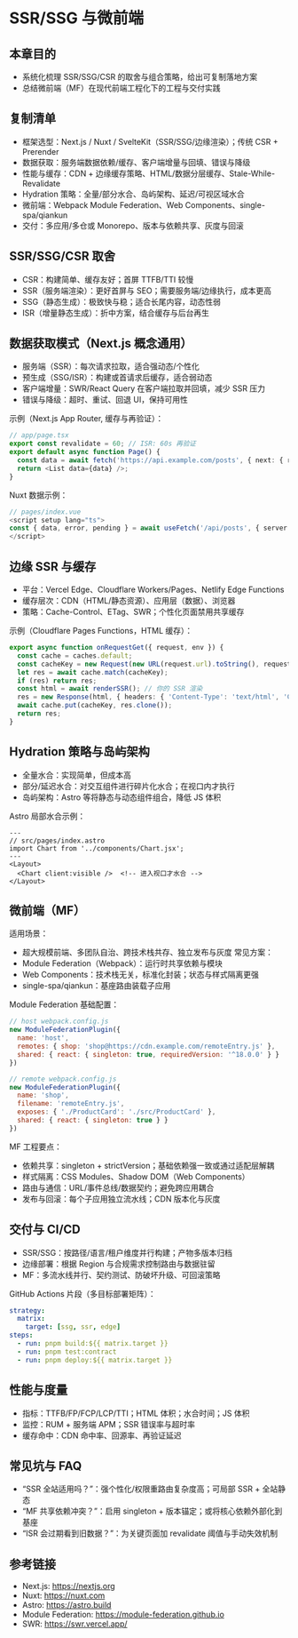 # SSR/SSG 与微前端

## 本章目的
- 系统化梳理 SSR/SSG/CSR 的取舍与组合策略，给出可复制落地方案
- 总结微前端（MF）在现代前端工程化下的工程与交付实践

## 复制清单
- 框架选型：Next.js / Nuxt / SvelteKit（SSR/SSG/边缘渲染）；传统 CSR + Prerender
- 数据获取：服务端数据依赖/缓存、客户端增量与回填、错误与降级
- 性能与缓存：CDN + 边缘缓存策略、HTML/数据分层缓存、Stale-While-Revalidate
- Hydration 策略：全量/部分水合、岛屿架构、延迟/可视区域水合
- 微前端：Webpack Module Federation、Web Components、single-spa/qiankun
- 交付：多应用/多仓或 Monorepo、版本与依赖共享、灰度与回滚

## SSR/SSG/CSR 取舍
- CSR：构建简单、缓存友好；首屏 TTFB/TTI 较慢
- SSR（服务端渲染）：更好首屏与 SEO；需要服务端/边缘执行，成本更高
- SSG（静态生成）：极致快与稳；适合长尾内容，动态性弱
- ISR（增量静态生成）：折中方案，结合缓存与后台再生

## 数据获取模式（Next.js 概念通用）
- 服务端（SSR）：每次请求拉取，适合强动态/个性化
- 预生成（SSG/ISR）：构建或首请求后缓存，适合弱动态
- 客户端增量：SWR/React Query 在客户端拉取并回填，减少 SSR 压力
- 错误与降级：超时、重试、回退 UI，保持可用性

示例（Next.js App Router, 缓存与再验证）：
```ts
// app/page.tsx
export const revalidate = 60; // ISR: 60s 再验证
export default async function Page() {
  const data = await fetch('https://api.example.com/posts', { next: { revalidate: 60 } }).then(r => r.json());
  return <List data={data} />;
}
```

Nuxt 数据示例：
```ts
// pages/index.vue
<script setup lang="ts">
const { data, error, pending } = await useFetch('/api/posts', { server: true });
</script>
```

## 边缘 SSR 与缓存
- 平台：Vercel Edge、Cloudflare Workers/Pages、Netlify Edge Functions
- 缓存层次：CDN（HTML/静态资源）、应用层（数据）、浏览器
- 策略：Cache-Control、ETag、SWR；个性化页面禁用共享缓存

示例（Cloudflare Pages Functions，HTML 缓存）：
```ts
export async function onRequestGet({ request, env }) {
  const cache = caches.default;
  const cacheKey = new Request(new URL(request.url).toString(), request);
  let res = await cache.match(cacheKey);
  if (res) return res;
  const html = await renderSSR(); // 你的 SSR 渲染
  res = new Response(html, { headers: { 'Content-Type': 'text/html', 'Cache-Control': 'public, max-age=60, s-maxage=600, stale-while-revalidate=120' } });
  await cache.put(cacheKey, res.clone());
  return res;
}
```

## Hydration 策略与岛屿架构
- 全量水合：实现简单，但成本高
- 部分/延迟水合：对交互组件进行碎片化水合；在视口内才执行
- 岛屿架构：Astro 等将静态与动态组件组合，降低 JS 体积

Astro 局部水合示例：
```astro
---
// src/pages/index.astro
import Chart from '../components/Chart.jsx';
---
<Layout>
  <Chart client:visible />  <!-- 进入视口才水合 -->
</Layout>
```

## 微前端（MF）
适用场景：
- 超大规模前端、多团队自治、跨技术栈共存、独立发布与灰度
常见方案：
- Module Federation（Webpack）：运行时共享依赖与模块
- Web Components：技术栈无关，标准化封装；状态与样式隔离更强
- single-spa/qiankun：基座路由装载子应用

Module Federation 基础配置：
```js
// host webpack.config.js
new ModuleFederationPlugin({
  name: 'host',
  remotes: { shop: 'shop@https://cdn.example.com/remoteEntry.js' },
  shared: { react: { singleton: true, requiredVersion: '^18.0.0' } }
})

// remote webpack.config.js
new ModuleFederationPlugin({
  name: 'shop',
  filename: 'remoteEntry.js',
  exposes: { './ProductCard': './src/ProductCard' },
  shared: { react: { singleton: true } }
})
```

MF 工程要点：
- 依赖共享：singleton + strictVersion；基础依赖强一致或通过适配层解耦
- 样式隔离：CSS Modules、Shadow DOM（Web Components）
- 路由与通信：URL/事件总线/数据契约；避免跨应用耦合
- 发布与回滚：每个子应用独立流水线；CDN 版本化与灰度

## 交付与 CI/CD
- SSR/SSG：按路径/语言/租户维度并行构建；产物多版本归档
- 边缘部署：根据 Region 与合规需求控制路由与数据驻留
- MF：多流水线并行、契约测试、防破坏升级、可回滚策略

GitHub Actions 片段（多目标部署矩阵）：
```yml
strategy:
  matrix:
    target: [ssg, ssr, edge]
steps:
  - run: pnpm build:${{ matrix.target }}
  - run: pnpm test:contract
  - run: pnpm deploy:${{ matrix.target }}
```

## 性能与度量
- 指标：TTFB/FP/FCP/LCP/TTI；HTML 体积；水合时间；JS 体积
- 监控：RUM + 服务端 APM；SSR 错误率与超时率
- 缓存命中：CDN 命中率、回源率、再验证延迟

## 常见坑与 FAQ
- “SSR 全站适用吗？”：强个性化/权限重路由复杂度高；可局部 SSR + 全站静态
- “MF 共享依赖冲突？”：启用 singleton + 版本锚定；或将核心依赖外部化到基座
- “ISR 会过期看到旧数据？”：为关键页面加 revalidate 阈值与手动失效机制

## 参考链接
- Next.js: https://nextjs.org
- Nuxt: https://nuxt.com
- Astro: https://astro.build
- Module Federation: https://module-federation.github.io
- SWR: https://swr.vercel.app/